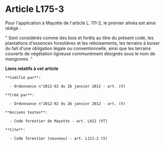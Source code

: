 # Article L175-3

Pour l'application à Mayotte de l'article L. 111-2, le premier alinéa est ainsi rédigé : 

" Sont considérés comme des bois et forêts au titre du présent code, les plantations d'essences forestières et les
reboisements, les terrains à boiser du fait d'une obligation légale ou conventionnelle, ainsi que les terrains couverts de
végétation ligneuse communément désignés sous le nom de mangroves. "

**Liens relatifs à cet article**

	**Codifié par**:

	  - Ordonnance n°2012-92 du 26 janvier 2012 - art. (V)

	**Créé par**:

	  - Ordonnance n°2012-92 du 26 janvier 2012 - art. (V)

	**Anciens textes**:

	  - Code forestier de Mayotte - art. L012 (VT)

	**Cite**:

	  - Code forestier (nouveau) - art. L111-2 (V)
